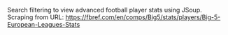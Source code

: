 Search filtering to view advanced football player stats using JSoup. Scraping from URL: https://fbref.com/en/comps/Big5/stats/players/Big-5-European-Leagues-Stats
